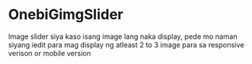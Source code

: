 # OnebiGimgSlider
Image slider siya kaso isang image lang naka display, pede mo naman siyang iedit para mag display ng atleast 2 to 3 image para sa responsive verison or mobile version
